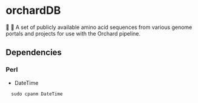 # orchardDB
:apple: :deciduous_tree: A set of publicly available amino acid sequences from various genome portals and projects for use with the Orchard pipeline.


## Dependencies
### Perl
 * DateTime
 
```
  sudo cpanm DateTime
